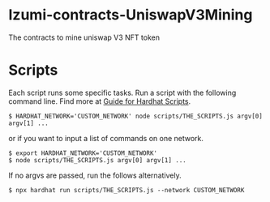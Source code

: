 # Izumi-contracts-UniswapV3Mining

The contracts to mine uniswap V3 NFT token


# Scripts
Each script runs some specific tasks. Run a script with the following command line. 
Find more at [Guide for Hardhat Scripts](https://hardhat.org/guides/scripts.html').

```shell
$ HARDHAT_NETWORK='CUSTOM_NETWORK' node scripts/THE_SCRIPTS.js argv[0] argv[1] ...
```

or if you want to input a list of commands on one network.

```shell
$ export HARDHAT_NETWORK='CUSTOM_NETWORK'
$ node scripts/THE_SCRIPTS.js argv[0] argv[1] ...
```

If no argvs are passed, run the follows alternatively.
```shell
$ npx hardhat run scripts/THE_SCRIPTS.js --network CUSTOM_NETWORK
```
